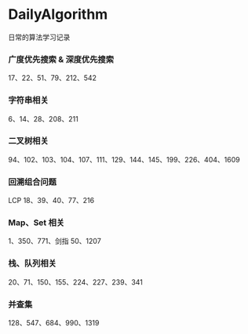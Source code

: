 # DailyAlgorithm

日常的算法学习记录

### 广度优先搜索 & 深度优先搜索

17、22、51、79、212、542

### 字符串相关

6、14、28、208、211

### 二叉树相关

94、102、103、104、107、111、129、144、145、199、226、404、1609

### 回溯组合问题

LCP 18、39、40、77、216

### Map、Set 相关

1、350、771、剑指 50、1207

### 栈、队列相关

20、71、150、155、224、227、239、341


### 并查集
128、547、684、990、1319